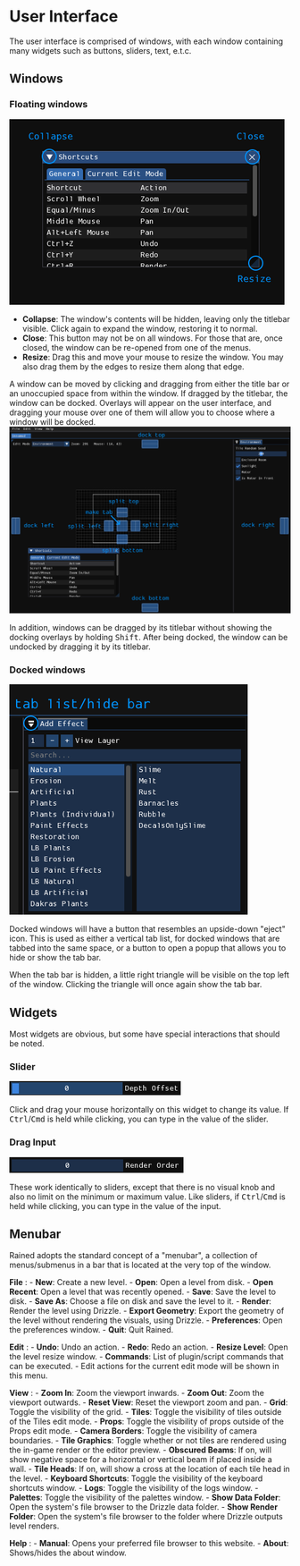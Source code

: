 # User Interface
The user interface is comprised of windows, with each window containing many widgets such as buttons, sliders, text, e.t.c.

## Windows
### Floating windows
![A floating window.](img/floating-window.png)

- **Collapse**: The window's contents will be hidden, leaving only the titlebar visible. Click again to expand the window, restoring it to normal.
- **Close**: This button may not be on all windows. For those that are, once closed, the window can be re-opened from one of the menus.
- **Resize**: Drag this and move your mouse to resize the window. You may also drag them by the edges to resize them along that edge.

A window can be moved by clicking and dragging from either the title bar or an unoccupied space from within the window. If dragged by the titlebar, the window can be docked. Overlays will appear on the user interface, and dragging your mouse over one of them will allow you to choose where a window will be docked.
![Docking overlays](img/docking-window.png)

In addition, windows can be dragged by its titlebar without showing the docking overlays by holding <kbd>Shift</kbd>. After being docked, the window can be undocked by dragging it by its titlebar.

### Docked windows
![A docked window.](img/docked-window.png)

Docked windows will have a button that resembles an upside-down "eject" icon. This is used as either a vertical tab list, for docked windows that are tabbed into the same space, or a button to open a popup that allows you to hide or show the tab bar.

When the tab bar is hidden, a little right triangle will be visible on the top left of the window. Clicking the triangle will once again show the tab bar.

## Widgets
Most widgets are obvious, but some have special interactions that should be noted.

### Slider
![Slider](img/slider.png)

Click and drag your mouse horizontally on this widget to change its value.
If <kbd>Ctrl</kbd>/<kbd>Cmd</kbd> is held while clicking, you can type in the value of the slider.

### Drag Input
![Drag input](img/draginput.png)

These work identically to sliders, except that there is no visual knob and also no limit on the minimum or maximum value.
Like sliders, if <kbd>Ctrl</kbd>/<kbd>Cmd</kbd> is held while clicking, you can type in the value of the input.

## Menubar
Rained adopts the standard concept of a "menubar", a collection of menus/submenus in a bar that is located at the very top of the window.

**File**
:   - **New**: Create a new level.
    - **Open**: Open a level from disk.
    - **Open Recent**: Open a level that was recently opened.
    - **Save**: Save the level to disk.
    - **Save As**: Choose a file on disk and save the level to it.
    - **Render**: Render the level using Drizzle.
    - **Export Geometry**: Export the geometry of the level without rendering the visuals, using Drizzle.
    - **Preferences**: Open the preferences window.
    - **Quit**: Quit Rained.

**Edit**
:   - **Undo**: Undo an action.
    - **Redo**: Redo an action.
    - **Resize Level**: Open the level resize window.
    - **Commands**: List of plugin/script commands that can be executed.
    - Edit actions for the current edit mode will be shown in this menu.

**View**
:   - **Zoom In**: Zoom the viewport inwards.
    - **Zoom Out**: Zoom the viewport outwards.
    - **Reset View**: Reset the viewport zoom and pan.
    - **Grid**: Toggle the visibility of the grid.
    - **Tiles**: Toggle the visibility of tiles outside of the Tiles edit mode.
    - **Props**: Toggle the visibility of props outside of the Props edit mode.
    - **Camera Borders**: Toggle the visibility of camera boundaries.
    - **Tile Graphics**: Toggle whether or not tiles are rendered using the in-game render or the editor preview.
    - **Obscured Beams**: If on, will show negative space for a horizontal or vertical beam if placed inside a wall.
    - **Tile Heads**: If on, will show a cross at the location of each tile head in the level.
    - **Keyboard Shortcuts**: Toggle the visibility of the keyboard shortcuts window.
    - **Logs**: Toggle the visibility of the logs window.
    - **Palettes**: Toggle the visibility of the palettes window.
    - **Show Data Folder**: Open the system's file browser to the Drizzle data folder.
    - **Show Render Folder**: Open the system's file browser to the folder where Drizzle outputs level renders.

**Help**
:   - **Manual**: Opens your preferred file browser to this website.
    - **About**: Shows/hides the about window.